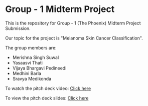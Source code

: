 # Group - 1 Midterm Project 

This is the repository for Group - 1 (The Phoenix) Midterm Project Submission.

Our topic for the project is "Melanoma Skin Cancer Classification".

The group members are:
- Merishna Singh Suwal
- Yasaasvi Thati
- Vijaya Bhargavi Pedineedi
- Medhini Barla
- Sravya Medikonda

To watch the pitch deck video: [Click here](https://github.com/group-1-the-phoenix/midterm-project-group-1/blob/main/pitch-deck/Pitch_Deck_video_The_Phoenix.mp4)

To view the pitch deck slides: [Click here](https://github.com/group-1-the-phoenix/midterm-project-group-1/blob/main/pitch-deck/Pitch_Deck_Slides_The_Phoenix.pdf)
